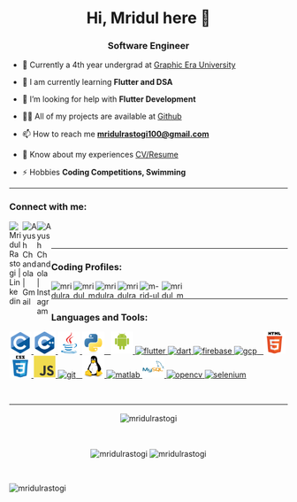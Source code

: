 <h1 align="center">Hi, Mridul here 👋</h1>
<h3 align="center">Software Engineer</h3>

- 📝 Currently a 4th year undergrad at [Graphic Era University](http://geu.ac.in)

- 🌱 I am currently learning **Flutter and DSA**

- 🤝 I’m looking for help with **Flutter Development**

- 👨‍💻 All of my projects are available at [Github](https://github.com/MridulRastogi/Projects)

- 📫 How to reach me **mridulrastogi100@gmail.com**

- 📄 Know about my experiences [CV/Resume](https://drive.google.com/file/d/1KzFfRjcuMmcBIkmbGojZ4cofO4oc_AQW/view?usp=sharing)

- ⚡ Hobbies **Coding Competitions, Swimming**

<hr>

<h3 align="left">Connect with me:</h3>
<p align="left">
  <a href="https://www.linkedin.com/in/mridulrastogi/">
    <img align="left" alt="Mridul Rastogi | Linkedin" width="24px" src="https://github.com/TheDudeThatCode/TheDudeThatCode/blob/master/Assets/Linkedin.svg" />
  </a> 
  <a href="mailto:mridulrastogi100@gmail.com">
    <img align="left" alt="Ayush Chandola | Gmail" width="26px" src="https://github.com/TheDudeThatCode/TheDudeThatCode/blob/master/Assets/Gmail.svg" />
  </a>                                                                                                                   
  <a href="https://www.instagram.com/m.rid.ul/">
    <img align="left" alt="Ayush Chandola | Instagram" width="26px" src="https://github.com/TheDudeThatCode/TheDudeThatCode/blob/master/Assets/Instagram.svg" />
  </a>  
</p>

<br><br/>
<hr>

<h3 align="left">Coding Profiles:</h3>
<p align="left">
  <a href="https://kaggle.com/mridulrastogi" target="blank">
    <img align="left" src="https://raw.githubusercontent.com/rahuldkjain/github-profile-readme-generator/master/src/images/icons/Social/kaggle.svg" alt="mridulrastogi" height="30" width="40" /></a>
  <a href="https://www.codechef.com/users/mridul_mr" target="blank">
    <img align="left" src="https://cdn.jsdelivr.net/npm/simple-icons@3.1.0/icons/codechef.svg" alt="mridul_mr" height="30" width="40" /></a>
  <a href="https://www.hackerrank.com/mridulrastogi100" target="blank">
    <img align="left" src="https://raw.githubusercontent.com/rahuldkjain/github-profile-readme-generator/master/src/images/icons/Social/hackerrank.svg" alt="mridulrastogi100" height="30" width="40" /></a>
  <a href="https://codeforces.com/profile/mridulrastogi" target="blank">
    <img align="left" src="https://raw.githubusercontent.com/rahuldkjain/github-profile-readme-generator/master/src/images/icons/Social/codeforces.svg" alt="mridulrastogi" height="30" width="40" /></a>
  <a href="https://www.leetcode.com/m-rid-ul" target="blank">
    <img align="left" src="https://raw.githubusercontent.com/rahuldkjain/github-profile-readme-generator/master/src/images/icons/Social/leet-code.svg" alt="m-rid-ul" height="30" width="40" /></a>
  <a href="https://www.hackerearth.com/mridul_mr" target="blank">
    <img align="left" src="https://raw.githubusercontent.com/rahuldkjain/github-profile-readme-generator/master/src/images/icons/Social/hackerearth.svg" alt="mridul_mr" height="30" width="40" /></a>
</p>

<br/>
<hr>

<h3 align="left">Languages and Tools:</h3>
<p align="left"> 
  <a href="https://www.cprogramming.com/" target="_blank" rel="noreferrer"> 
    <img src="https://raw.githubusercontent.com/devicons/devicon/master/icons/c/c-original.svg" alt="c" width="40" height="40"/> 
  </a> 
  <a href="https://www.w3schools.com/cpp/" target="_blank" rel="noreferrer"> 
    <img src="https://raw.githubusercontent.com/devicons/devicon/master/icons/cplusplus/cplusplus-original.svg" alt="cplusplus" width="40" height="40"/> 
  </a>
  <a href="https://www.java.com" target="_blank" rel="noreferrer"> 
    <img src="https://raw.githubusercontent.com/devicons/devicon/master/icons/java/java-original.svg" alt="java" width="40" height="40"/> 
  </a>
  <a href="https://www.python.org" target="_blank" rel="noreferrer"> 
    <img src="https://raw.githubusercontent.com/devicons/devicon/master/icons/python/python-original.svg" alt="python" width="40" height="40"/> &nbsp;
  </a>
  
  <a href="https://developer.android.com" target="_blank" rel="noreferrer"> 
    <img src="https://raw.githubusercontent.com/devicons/devicon/master/icons/android/android-original-wordmark.svg" alt="android" width="40" height="40"/> 
  </a> 
  <a href="https://flutter.dev" target="_blank" rel="noreferrer"> 
    <img src="https://www.vectorlogo.zone/logos/flutterio/flutterio-icon.svg" alt="flutter" width="40" height="40"/> 
  </a>
  <a href="https://dart.dev" target="_blank" rel="noreferrer"> 
    <img src="https://www.vectorlogo.zone/logos/dartlang/dartlang-icon.svg" alt="dart" width="40" height="40"/> 
  </a> 
  <a href="https://firebase.google.com/" target="_blank" rel="noreferrer"> 
    <img src="https://www.vectorlogo.zone/logos/firebase/firebase-icon.svg" alt="firebase" width="40" height="40"/> 
  </a> 
  <a href="https://cloud.google.com" target="_blank" rel="noreferrer"> 
    <img src="https://www.vectorlogo.zone/logos/google_cloud/google_cloud-icon.svg" alt="gcp" width="40" height="40"/>  &nbsp;
  </a>
    
  <a href="https://www.w3.org/html/" target="_blank" rel="noreferrer"> 
    <img src="https://raw.githubusercontent.com/devicons/devicon/master/icons/html5/html5-original-wordmark.svg" alt="html5" width="40" height="40"/> 
  </a> 
  <a href="https://www.w3schools.com/css/" target="_blank" rel="noreferrer"> 
    <img src="https://raw.githubusercontent.com/devicons/devicon/master/icons/css3/css3-original-wordmark.svg" alt="css3" width="40" height="40"/> 
  </a>
  <a href="https://developer.mozilla.org/en-US/docs/Web/JavaScript" target="_blank" rel="noreferrer"> 
    <img src="https://raw.githubusercontent.com/devicons/devicon/master/icons/javascript/javascript-original.svg" alt="javascript" width="40" height="40"/> 
  </a> 
  <a href="https://git-scm.com/" target="_blank" rel="noreferrer"> 
    <img src="https://www.vectorlogo.zone/logos/git-scm/git-scm-icon.svg" alt="git" width="40" height="40"/> &nbsp;
  </a> 
  
  <a href="https://www.linux.org/" target="_blank" rel="noreferrer"> 
    <img src="https://raw.githubusercontent.com/devicons/devicon/master/icons/linux/linux-original.svg" alt="linux" width="40" height="40"/> 
  </a> 
  <a href="https://www.mathworks.com/" target="_blank" rel="noreferrer"> 
    <img src="https://upload.wikimedia.org/wikipedia/commons/2/21/Matlab_Logo.png" alt="matlab" width="40" height="40"/> 
  </a> 
  <a href="https://www.mysql.com/" target="_blank" rel="noreferrer"> 
    <img src="https://raw.githubusercontent.com/devicons/devicon/master/icons/mysql/mysql-original-wordmark.svg" alt="mysql" width="40" height="40"/> 
  </a> 
  <a href="https://opencv.org/" target="_blank" rel="noreferrer"> 
    <img src="https://www.vectorlogo.zone/logos/opencv/opencv-icon.svg" alt="opencv" width="40" height="40"/> 
  </a> 
  <a href="https://www.selenium.dev" target="_blank" rel="noreferrer"> 
    <img src="https://raw.githubusercontent.com/detain/svg-logos/780f25886640cef088af994181646db2f6b1a3f8/svg/selenium-logo.svg" alt="selenium" width="40" height="40"/> 
  </a> 
</p>

<br/>
<hr>

<p align="center">
  <img align="center" src="https://github-readme-stats.vercel.app/api/top-langs?username=mridulrastogi&show_icons=true&locale=en&layout=compact" alt="mridulrastogi" />
</p>
<br>
<p align="center">
  <img align="center" src="https://github-readme-stats.vercel.app/api?username=mridulrastogi&show_icons=true&locale=en" alt="mridulrastogi" />
  <img align="center"  src="https://github-readme-streak-stats.herokuapp.com/?user=mridulrastogi&" alt="mridulrastogi" />
</p>
<br>
<p align="left"> <img src="https://komarev.com/ghpvc/?username=mridulrastogi&label=Profile%20views&color=0e75b6&style=flat" alt="mridulrastogi" /> </p>
